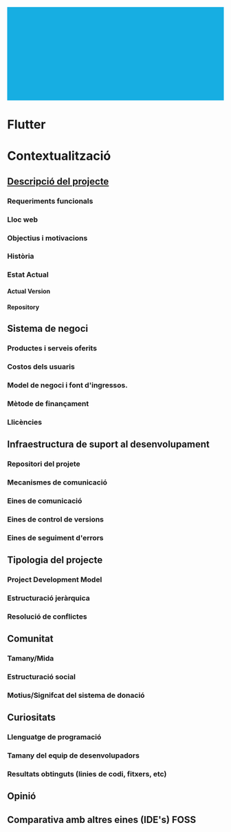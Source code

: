 <div style="
	background-image: url(https://cdn-images-1.medium.com/max/2000/1*xC_TLYcq5MO4VGAPgPDqHg.png); 
	height: 15.5em;
	background-attachment: fixed;
	background-position: center;
  background-repeat: no-repeat;
	background-size: contain;
	background-color: #17aee2">
</div>



# Flutter
<h1>Contextualització</h1>
<a href="https://wiki-js-epl.herokuapp.com/flutter/sitema-de-negoci">
	<h2 style="pointer-events: auto;
	 cursor: pointer;">Descripció del projecte</h2>
</a>

<h3>Requeriments funcionals</h3>
<h3>Lloc web</h3>

### Objectius i motivacions
### Història
### Estat Actual
#### Actual Version
#### Repository

## Sistema de negoci
### Productes i serveis oferits
### Costos dels usuaris
### Model de negoci i font d'ingressos.
### Mètode de finançament
### Llicències

## Infraestructura de suport al desenvolupament
### Repositori del projete
### Mecanismes de comunicació
### Eines de comunicació
### Eines de control de versions
### Eines de seguiment d'errors

## Tipologia del projecte
### Project Development Model
### Estructuració jeràrquica
### Resolució de conflictes

## Comunitat
### Tamany/Mida
### Estructuració social
### Motius/Signifcat del sistema de donació

## Curiositats
### Llenguatge de programació
### Tamany del equip de desenvolupadors
### Resultats obtinguts (linies de codi, fitxers, etc)

## Opinió

## Comparativa amb altres eines (IDE's) FOSS


